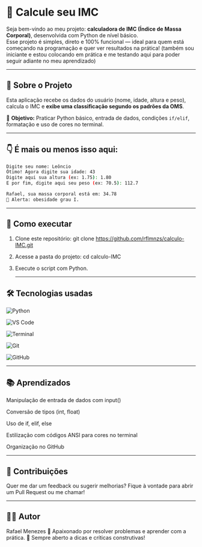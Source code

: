 # 💪 Calcule seu IMC

Seja bem-vindo ao meu projeto: **calculadora de IMC (Índice de Massa Corporal)**, desenvolvida com Python de nível básico.  
Esse projeto é simples, direto e 100% funcional — ideal para quem está começando na programação e quer ver resultados na prática! (também sou iniciante e estou colocando em prática e me testando aqui para poder seguir adiante no meu aprendizado)

---

## 🧠 Sobre o Projeto

Esta aplicação recebe os dados do usuário (nome, idade, altura e peso), calcula o IMC e **exibe uma classificação segundo os padrões da OMS**.

🎯 **Objetivo:** Praticar Python básico, entrada de dados, condições `if/elif`, formatação e uso de cores no terminal.

---

## 👇 É mais ou menos isso aqui:

```bash
Digite seu nome: Leôncio
Ótimo! Agora digite sua idade: 43
Digite aqui sua altura (ex: 1.75): 1.80
E por fim, digite aqui seu peso (ex: 70.5): 112.7

Rafael, sua massa corporal está em: 34.78
🔴 Alerta: obesidade grau I.
```
---

## 🚀 Como executar
1. Clone este repositório:
  git clone  https://github.com/rflmnzs/calculo-IMC.git

2. Acesse a pasta do projeto:
  cd calculo-IMC

3. Execute o script com Python.

   ---

## 🛠️ Tecnologias usadas

![Python](https://img.shields.io/badge/Python-3.x-blue?logo=python&logoColor=white&style=for-the-badge)

![VS Code](https://img.shields.io/badge/VS%20Code-IDE-blue?logo=visualstudiocode&logoColor=white&style=for-the-badge)

![Terminal](https://img.shields.io/badge/Terminal-Bash-lightgrey?logo=gnubash&logoColor=white&style=for-the-badge)

![Git](https://img.shields.io/badge/Git-Version%20Control-orange?logo=git&logoColor=white&style=for-the-badge)

![GitHub](https://img.shields.io/badge/GitHub-Repository-181717?logo=github&logoColor=white&style=for-the-badge)

---

## 📚 Aprendizados
Manipulação de entrada de dados com input()

Conversão de tipos (int, float)

Uso de if, elif, else

Estilização com códigos ANSI para cores no terminal

Organização no GitHub

---

## 🤝 Contribuições
Quer me dar um feedback ou sugerir melhorias?
Fique à vontade para abrir um Pull Request ou me chamar!

---

## 👨‍💻 Autor
Rafael Menezes
🧠 Apaixonado por resolver problemas e aprender com a prática.
🚀 Sempre aberto a dicas e críticas construtivas!

